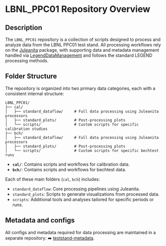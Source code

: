 # LBNL\_PPC01 Repository Overview

## Description

The `LBNL_PPC01` repository is a collection of scripts designed to process and analyze data from the LBNL PPC01 test stand. All processing workflows rely on the [Juleanita](https://github.com/LisaSchlueter/Juleanita.jl) package, with supporting data and metadata management handled via [LegendDataManagement](https://github.com/legend-exp/LegendDataManagement) and follows the standard LEGEND processing methods.

## Folder Structure

The repository is organized into two primary data categories, each with a consistent internal structure:

```
LBNL_PPC01/
├── cal/
│   ├── standard_dataflow/     # Full data processing using Juleanita processors
│   ├── standard_plots/        # Post-processing plots
│   └── scripts/               # Custom scripts for specific calibration studies
├── bch/
│   ├── standard_dataflow/     # Full data processing using Juleanita processors
│   ├── standard_plots/        # Post-processing plots
│   └── scripts/               # Custom scripts for specific bechtest runs
```

* **`cal/`**: Contains scripts and workflows for calibration data.
* **`bch/`**: Contains scripts and workflows for bechtest data.

Each of these main folders (`cal`, `bch`) includes:

* `standard_dataflow`: Core processing pipelines using Juleanita.
* `standard_plots`: Scripts to generate visualizations from processed data.
* `scripts`: Additional tools and analyses tailored for specific periods or runs.

## Metadata and configs

All configs and metadata required for data processing are maintained in a separate repository:
➡️ [teststand-metadata](https://github.com/LisaSchlueter/teststand-metadata). 

